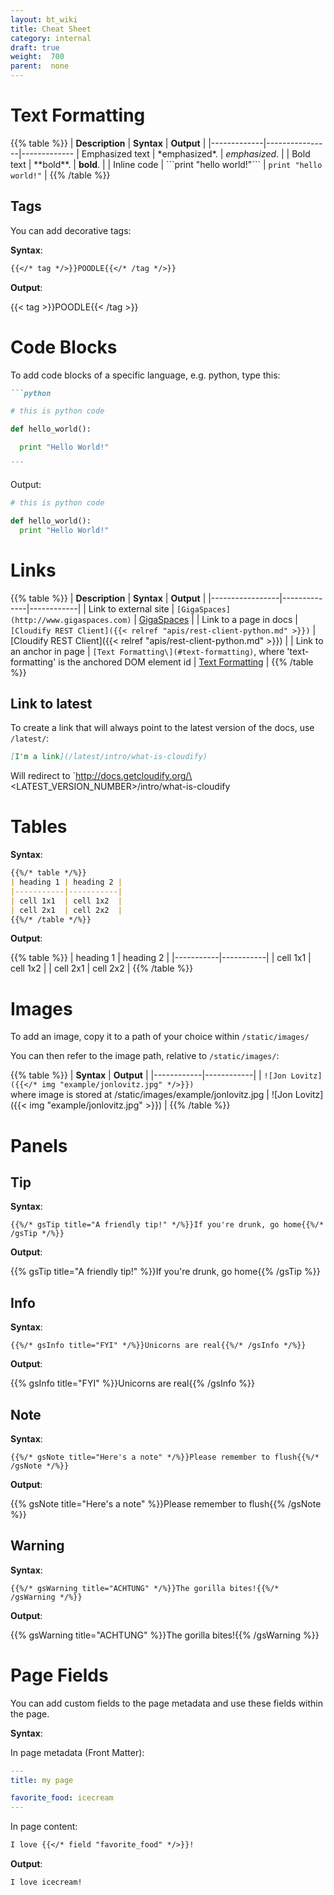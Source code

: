 ```yaml
---
layout: bt_wiki
title: Cheat Sheet
category: internal
draft: true
weight:  700
parent:  none
---
```


# Text Formatting

{{% table %}}
| **Description** | **Syntax** | **Output** |
|-------------|----------------|-------------
| Emphasized text | \*emphasized\*. | *emphasized*. |
| Bold text | \*\*bold\*\*. | **bold**. |
| Inline code | \`\`\`print "hello world!"\`\`\` | ```print "hello world!"``` |
{{% /table %}}

## Tags

You can add decorative tags:

**Syntax**:

```md
{{</* tag */>}}POODLE{{</* /tag */>}}
```

**Output**:

{{< tag >}}POODLE{{< /tag >}}

# Code Blocks

To add code blocks of a specific language, e.g. python, type this:

~~~md
```python

# this is python code

def hello_world():

  print "Hello World!"

```
~~~

Output:

```python
# this is python code

def hello_world():
  print "Hello World!"
```

# Links

{{% table %}}
| **Description** | **Syntax** | **Output** |
|-----------------|--------------|------------|
| Link to external site | ```[GigaSpaces](http://www.gigaspaces.com)``` | [GigaSpaces](http://www.gigaspaces.com) |
| Link to a page in docs | ```[Cloudify REST Client]({{< relref "apis/rest-client-python.md" >}})``` | [Cloudify REST Client]({{< relref "apis/rest-client-python.md" >}}) |
| Link to an anchor in page | ```[Text Formatting\](#text-formatting)```, where 'text-formatting' is the anchored DOM element id | [Text Formatting](#text-formatting) |
{{% /table %}}

## Link to latest
To create a link that will always point to the latest version of the docs, use `/latest/`:
```md
[I'm a link](/latest/intro/what-is-cloudify)
```
Will redirect to `http://docs.getcloudify.org/\<LATEST_VERSION_NUMBER\>/intro/what-is-cloudify

# Tables

**Syntax**:

```md
{{%/* table */%}}
| heading 1 | heading 2 |
|-----------|-----------|
| cell 1x1  | cell 1x2  |
| cell 2x1  | cell 2x2  |
{{%/* /table */%}}
```

**Output**:

{{% table %}}
| heading 1 | heading 2 |
|-----------|-----------|
| cell 1x1  | cell 1x2  |
| cell 2x1  | cell 2x2  |
{{% /table %}}


# Images

To add an image, copy it to a path of your choice within ```/static/images/```

You can then refer to the image path, relative to ```/static/images/```:

{{% table %}}
| **Syntax** | **Output** |
|------------|------------|
| ```![Jon Lovitz]({{</* img "example/jonlovitz.jpg" */>}})```<br>where image is stored at /static/images/example/jonlovitz.jpg | ![Jon Lovitz]({{< img "example/jonlovitz.jpg" >}}) |
{{% /table %}}

# Panels

## Tip

**Syntax**:

``` {{%/* gsTip title="A friendly tip!" */%}}If you're drunk, go home{{%/* /gsTip */%}} ```

**Output**:

{{% gsTip title="A friendly tip!" %}}If you're drunk, go home{{% /gsTip %}}

## Info

**Syntax**:

``` {{%/* gsInfo title="FYI" */%}}Unicorns are real{{%/* /gsInfo */%}} ```

**Output**:

{{% gsInfo title="FYI" %}}Unicorns are real{{% /gsInfo %}}

## Note

**Syntax**:

``` {{%/* gsNote title="Here's a note" */%}}Please remember to flush{{%/* /gsNote */%}} ```

**Output**:

{{% gsNote title="Here's a note" %}}Please remember to flush{{% /gsNote %}}

## Warning

**Syntax**:

``` {{%/* gsWarning title="ACHTUNG" */%}}The gorilla bites!{{%/* /gsWarning */%}} ```

**Output**:

{{% gsWarning title="ACHTUNG" %}}The gorilla bites!{{% /gsWarning %}}

# Page Fields

You can add custom fields to the page metadata and use these fields within the page.

**Syntax**:

In page metadata (Front Matter):
```yaml
---
title: my page

favorite_food: icecream
---
```

In page content:
```md
I love {{</* field "favorite_food" */>}}!
```

**Output**:
```
I love icecream!
```
